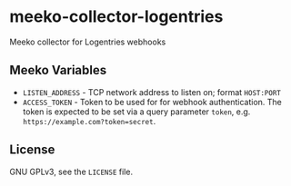 # meeko-collector-logentries #

Meeko collector for Logentries webhooks

## Meeko Variables ##

* `LISTEN_ADDRESS` - TCP network address to listen on; format `HOST:PORT`
* `ACCESS_TOKEN` - Token to be used for for webhook authentication. The token is
  expected to be set via a query parameter `token`, e.g.
  `https://example.com?token=secret`.

## License ##

GNU GPLv3, see the `LICENSE` file.
